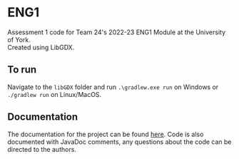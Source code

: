 # ENG1

Assessment 1 code for Team 24's 2022-23 ENG1 Module at the University of York.
<br>
Created using LibGDX.

## To run
Navigate to the `libGDX` folder and run `.\gradlew.exe run` on Windows or `./gradlew run` on Linux/MacOS.

## Documentation
The documentation for the project can be found [here](https://eng1-team24.github.io/ENG1-Team24/).
Code is also documented with JavaDoc comments, any questions about the code can be directed to the authors.